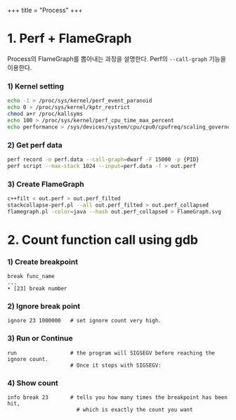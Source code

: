 +++
title = "Process"
+++

# 1. Perf + FlameGraph

Process의 FlameGraph를 뽑아내는 과정을 설명한다. Perf의 `--call-graph` 기능을 이용한다.

### 1) Kernel setting
```bash
echo -1 > /proc/sys/kernel/perf_event_paranoid
echo 0 > /proc/sys/kernel/kptr_restrict
chmod a+r /proc/kallsyms
echo 100 > /proc/sys/kernel/perf_cpu_time_max_percent
echo performance > /sys/devices/system/cpu/cpu0/cpufreq/scaling_governor
```

### 2) Get perf data
```bash
perf record -o perf.data --call-graph=dwarf -F 15000 -p {PID}
perf script --max-stack 1024 --input=perf.data -f > out.perf
```

### 3) Create FlameGraph

```bash
c++filt < out.perf > out.perf_filted
stackcollapse-perf.pl --all out.perf_filted > out.perf_collapsed
flamegraph.pl -color=java --hash out.perf_collapsed > FlameGraph.svg
```

# 2. Count function call using gdb

### 1) Create breakpoint
 ```
 break func_name
 ...
 • [23] break number
```
### 2) Ignore break point
```
ignore 23 1000000   # set ignore count very high.
```
### 3) Run or Continue 
```
run                 # the program will SIGSEGV before reaching the ignore count.
                    # Once it stops with SIGSEGV:
```
### 4) Show count 
```
info break 23       # tells you how many times the breakpoint has been hit, 
                      # which is exactly the count you want
```
